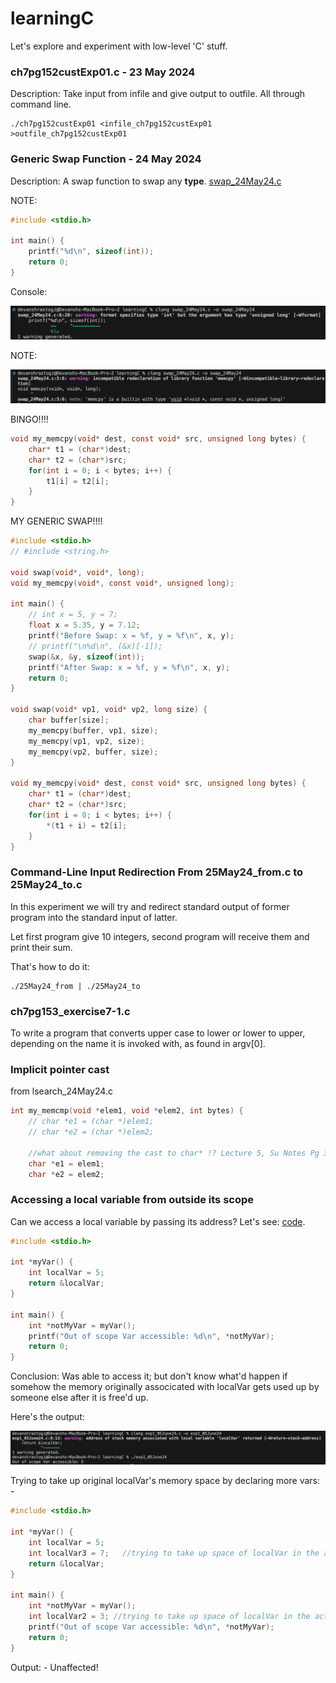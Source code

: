 # learningC
Let's explore and experiment with low-level 'C' stuff.

### ch7pg152custExp01.c - 23 May 2024

Description: Take input from infile and give output to outfile. All through command line.

```console
./ch7pg152custExp01 <infile_ch7pg152custExp01 >outfile_ch7pg152custExp01
```

### Generic Swap Function - 24 May 2024

Description: A swap function to swap any **type**. [swap_24May24.c](./swap_24May24.c)

NOTE:

```C
#include <stdio.h>

int main() {
    printf("%d\n", sizeof(int));
    return 0;
}
```

Console:

![sizeof returns unisgned long](./Screenshot%202024-05-24%20at%2011.20.19%20AM.png)

NOTE:

![memcpy](./Screenshot%202024-05-24%20at%2011.31.35%20AM.png)

BINGO!!!!

```C
void my_memcpy(void* dest, const void* src, unsigned long bytes) {
    char* t1 = (char*)dest;
    char* t2 = (char*)src;
    for(int i = 0; i < bytes; i++) {
        t1[i] = t2[i];
    }
}
```

MY GENERIC SWAP!!!!

```C
#include <stdio.h>
// #include <string.h>

void swap(void*, void*, long);
void my_memcpy(void*, const void*, unsigned long);

int main() {
    // int x = 5, y = 7;
    float x = 5.35, y = 7.12;
    printf("Before Swap: x = %f, y = %f\n", x, y);
    // printf("\n%d\n", (&x)[-1]);
    swap(&x, &y, sizeof(int));
    printf("After Swap: x = %f, y = %f\n", x, y);
    return 0;
}

void swap(void* vp1, void* vp2, long size) {
    char buffer[size];
    my_memcpy(buffer, vp1, size);
    my_memcpy(vp1, vp2, size);
    my_memcpy(vp2, buffer, size);
}

void my_memcpy(void* dest, const void* src, unsigned long bytes) {
    char* t1 = (char*)dest;
    char* t2 = (char*)src;
    for(int i = 0; i < bytes; i++) {
        *(t1 + i) = t2[i];
    }
}
```

### Command-Line Input Redirection From 25May24_from.c to 25May24_to.c

In this experiment we will try and redirect standard output of former program into the standard input of latter. 

Let first program give 10 integers, second program will receive them and print their sum.

That's how to do it:

```console
./25May24_from | ./25May24_to
```

### ch7pg153_exercise7-1.c

To write a program that converts upper case to lower or lower to upper, depending on the name it is invoked with, as found in argv[0].

### Implicit pointer cast

from lsearch_24May24.c
```C
int my_memcmp(void *elem1, void *elem2, int bytes) {
    // char *e1 = (char *)elem1;
    // char *e2 = (char *)elem2;

    //what about removing the cast to char* !? Lecture 5, Su Notes Pg 3
    char *e1 = elem1;
    char *e2 = elem2;
```

### Accessing a local variable from outside its scope

Can we access a local variable by passing its address? Let's see: [code](./exp1_05June24.c).

```C
#include <stdio.h>

int *myVar() {
    int localVar = 5;
    return &localVar;
}

int main() {
    int *notMyVar = myVar();
    printf("Out of scope Var accessible: %d\n", *notMyVar);
    return 0;
}
```

Conclusion: Was able to access it; but don't know what'd happen if somehow the memory originally associcated with localVar gets used up by someone else after it is free'd up.

Here's the output:

![Output](./Screenshot%202024-06-05%20at%201.05.02%20PM.png)

Trying to take up original localVar's memory space by declaring more vars: -

```C
#include <stdio.h>

int *myVar() {
    int localVar = 5;
    int localVar3 = 7;   //trying to take up space of localVar in the activation record.
    return &localVar;
}

int main() {
    int *notMyVar = myVar();
    int localVar2 = 3; //trying to take up space of localVar in the activation record.
    printf("Out of scope Var accessible: %d\n", *notMyVar);
    return 0;
}
```

Output: - Unaffected!